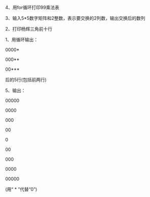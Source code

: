 4、用for循环打印99乘法表

3、输入5*5数字矩阵和2整数，表示要交换的2列数，输出交换后的数列

2、打印杨辉三角前十行

1、用循环输出：

0000*

000**

00*** 

后的5行(包括前两行)

5、输出：

00000

0000

000

00

0

00

000

0000

00000

(用“ * ”代替“0”)

